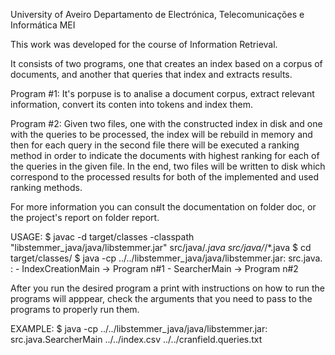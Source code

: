 University of Aveiro
Departamento de Electrónica, Telecomunicações e Informática
MEI

This work was developed for the course of Information Retrieval.

It consists of two programs, one that creates an index based on a corpus of documents, and another that queries that index and extracts  results.

Program #1:
It's porpuse is  to analise a document corpus, extract relevant information,
convert its conten into tokens and index them.

Program #2:
Given two files, one with the constructed index in disk and one with the queries to be processed, the index will be rebuild in memory and then for each query in the second file there will be executed a ranking method in order to indicate the documents with highest ranking for each of the queries in the given file. In the end, two files will be written to disk which correspond to the processed results for both of the implemented and used ranking methods.

For more information you can consult the documentation on folder doc, or the
project's report on folder report.


USAGE:
$ javac -d target/classes -classpath "libstemmer_java/java/libstemmer.jar" src/java/*.java src/java/*/*.java
$ cd target/classes/
$ java -cp ../../libstemmer_java/java/libstemmer.jar: src.java.<mainClass> <arguments>
    <mainClass>: 
        - IndexCreationMain -> Program n#1
        - SearcherMain -> Program n#2
        
After you run the desired program a print with instructions on how to run the programs will apppear, check the arguments that you need to pass
to the programs to properly run them.

EXAMPLE:
$ java -cp ../../libstemmer_java/java/libstemmer.jar: src.java.SearcherMain ../../index.csv ../../cranfield.queries.txt
